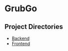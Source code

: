 # GrubGo

## Project Directories
- [Backend](https://github.com/bsurajpatra/GrubGo/tree/main/grubgo_backend)
- [Frontend](https://github.com/bsurajpatra/GrubGo/tree/main/grubgo_frontend)